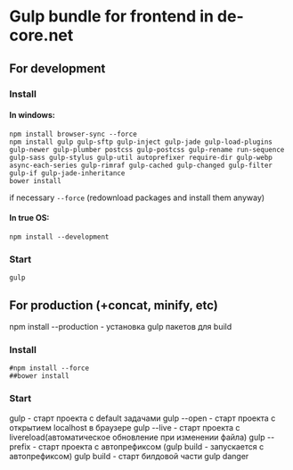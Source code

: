# Gulp bundle for frontend in de-core.net

## For development
### Install
#### In windows:
```
npm install browser-sync --force
npm install gulp gulp-sftp gulp-inject gulp-jade gulp-load-plugins gulp-newer gulp-plumber postcss gulp-postcss gulp-rename run-sequence gulp-sass gulp-stylus gulp-util autoprefixer require-dir gulp-webp async-each-series gulp-rimraf gulp-cached gulp-changed gulp-filter gulp-if gulp-jade-inheritance
bower install
```
if necessary ```--force``` (redownload packages and install them anyway)

#### In true OS:
```
npm install --development
```
### Start
```gulp```

## For production (+concat, minify, etc)
npm install --production - установка gulp пакетов для build
### Install
```
#npm install --force
##bower install
```
### Start
gulp - старт проекта с default задачами
gulp --open - старт проекта с открытием localhost в браузере
gulp --live - старт проекта с livereload(автоматическое обновление при изменении файла)
gulp --prefix - старт проекта с автопрефиксом (gulp build - запускается с автопрефиксом)
gulp build - старт билдовой части
gulp danger